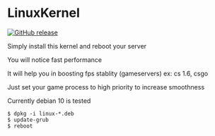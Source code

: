 # LinuxKernel

[![GitHub release](https://img.shields.io/badge/release-5.11.1-blue)](https://GitHub.com/SanjaySRocks/LinuxKernel/releases/)

Simply install this kernel and reboot your server

You will notice fast performance

It will help you in boosting fps stablity (gameservers) ex: cs 1.6, csgo

Just set your game process to high priority to increase smoothness

Currently debian 10 is tested

```
$ dpkg -i linux-*.deb
$ update-grub
$ reboot
```
